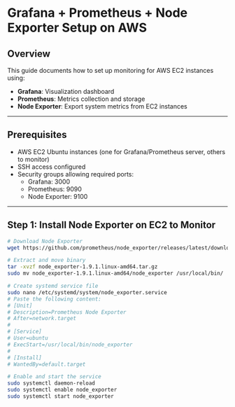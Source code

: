 # Grafana + Prometheus + Node Exporter Setup on AWS

## Overview

This guide documents how to set up monitoring for AWS EC2 instances using:

- **Grafana**: Visualization dashboard
- **Prometheus**: Metrics collection and storage
- **Node Exporter**: Export system metrics from EC2 instances

---

## Prerequisites

- AWS EC2 Ubuntu instances (one for Grafana/Prometheus server, others to monitor)
- SSH access configured
- Security groups allowing required ports:
  - Grafana: 3000
  - Prometheus: 9090
  - Node Exporter: 9100

---

## Step 1: Install Node Exporter on EC2 to Monitor

```bash
# Download Node Exporter
wget https://github.com/prometheus/node_exporter/releases/latest/download/node_exporter-1.9.1.linux-amd64.tar.gz

# Extract and move binary
tar -xvzf node_exporter-1.9.1.linux-amd64.tar.gz
sudo mv node_exporter-1.9.1.linux-amd64/node_exporter /usr/local/bin/

# Create systemd service file
sudo nano /etc/systemd/system/node_exporter.service
# Paste the following content:
# [Unit]
# Description=Prometheus Node Exporter
# After=network.target
#
# [Service]
# User=ubuntu
# ExecStart=/usr/local/bin/node_exporter
#
# [Install]
# WantedBy=default.target

# Enable and start the service
sudo systemctl daemon-reload
sudo systemctl enable node_exporter
sudo systemctl start node_exporter
